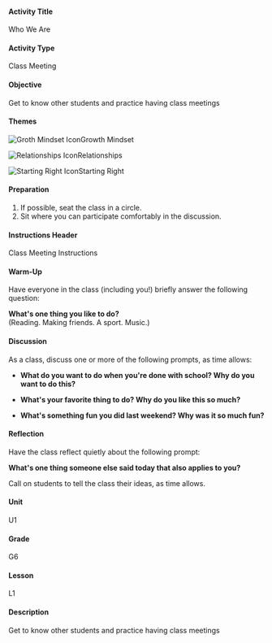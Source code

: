 #### Activity Title
Who We Are
#### Activity Type
Class Meeting
#### Objective
Get to know other students and practice having class meetings
#### Themes
![Groth Mindset Icon](http://v5cmservice.secondstep.org/MS3TP_IMAGES/SKILLS/SKILLS_SMALL_IMAGES/growth-mindset-sm.png)Growth Mindset
 
![Relationships Icon](http://v5cmservice.secondstep.org/MS3TP_IMAGES/SKILLS/SKILLS_SMALL_IMAGES/relationships-sm.png)Relationships
 
![Starting Right Icon](http://v5cmservice.secondstep.org/MS3TP_IMAGES/SKILLS/SKILLS_SMALL_IMAGES/starting-right-sm.png)Starting Right
 

#### Preparation
1. If possible, seat the class in a circle.
2. Sit where you can participate comfortably in the discussion.

#### Instructions Header
Class Meeting Instructions
#### Warm-Up
Have everyone in the class (including you!) briefly answer the following question:

**What's one thing you like to do?** <br/>(Reading. Making friends. A sport. Music.)
#### Discussion
As a class, discuss one or more of the following prompts, as time allows:


-  **What do you want to do when you're done with school? Why do you want to do this?**

-  **What's your favorite thing to do? Why do you like this so much?**

-  **What's something fun you did last weekend? Why was it so much fun?**
#### Reflection
Have the class reflect quietly about the following prompt:

**What's one thing someone else said today that also applies to you?**

Call on students to tell the class their ideas, as time allows.
#### Unit
U1
#### Grade
G6
#### Lesson
L1
#### Description
Get to know other students and practice having class meetings
